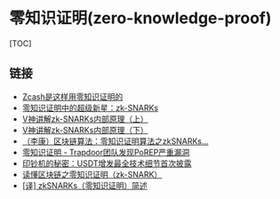 # 零知识证明(zero-knowledge-proof)

[TOC]



## 链接

* [Zcash是这样用零知识证明的](https://blog.csdn.net/hongtaq156136/article/details/89001342?utm_source=distribute.pc_relevant.none-task-blog-baidujs-6)
* [零知识证明中的超级新星：zk-SNARKs](https://www.jianshu.com/p/1df33c10fd22)
* [V神讲解zk-SNARKs内部原理（上）](https://www.jianshu.com/p/dee1eb52c5fc?from=groupmessage)
* [V神讲解zk-SNARKs内部原理（下）](https://www.jianshu.com/p/e2bd083dcf24?from=singlemessage)
* [（李康）区块链算法：零知识证明算法之zkSNARKs...](https://www.jianshu.com/p/c0e121ebe511)
* [零知识证明 - Trapdoor团队发现PoREP严重漏洞](https://mp.weixin.qq.com/s/bfqTWsTiEgI-HYY6TMaJng)
* [印钞机的秘密：USDT增发最全技术细节首次披露](https://mp.weixin.qq.com/s/3bHFhLnV47xgeyFIvC4J5A)
* [读懂区块链之零知识证明（zk-SNARK）](https://www.jianshu.com/p/7b772e5cdaef?utm_source=oschina-app)
* [[译] zkSNARKs（零知识证明）简述](https://zhuanlan.zhihu.com/p/31780893)

